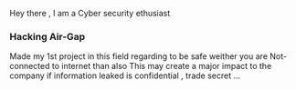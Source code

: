 Hey there , I am a Cyber security ethusiast 
### Hacking Air-Gap
Made my 1st project in this field regarding to be safe weither you are Not-connected to internet than also
This may create a major impact to the company if information leaked is confidential , trade secret ...
